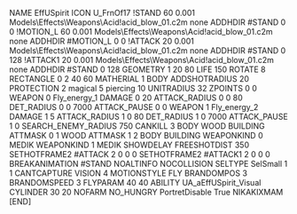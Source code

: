 NAME EffUSpirit
ICON U_FrnOf17
!STAND 60 0.001 Models\Effects\Weapons\Acid\!acid_blow_01.c2m none
ADDHDIR #STAND 0 0
!MOTION_L 60 0.001 Models\Effects\Weapons\Acid\!acid_blow_01.c2m none
ADDHDIR #MOTION_L 0 0
!ATTACK 20 0.001 Models\Effects\Weapons\Acid\!acid_blow_01.c2m none
ADDHDIR #STAND 0 128
!ATTACK1 20 0.001 Models\Effects\Weapons\Acid\!acid_blow_01.c2m none
ADDHDIR #STAND 0 128
GEOMETRY 1 20 80
LIFE     150
ROTATE 8
RECTANGLE 0 2 40 60
MATHERIAL 1 BODY
ADDSHOTRADIUS 20
PROTECTION 2 magical 5 piercing 10
UNITRADIUS 32
ZPOINTS 0 0
WEAPON 			0 Fly_energy_1
DAMAGE			0 20
ATTACK_RADIUS 		0 0 80
DET_RADIUS 		0 0 7000
ATTACK_PAUSE 		0 0
WEAPON 			1 Fly_energy_2
DAMAGE			1 5
ATTACK_RADIUS 		1 0 80
DET_RADIUS 		1 0 7000
ATTACK_PAUSE 		1 0
SEARCH_ENEMY_RADIUS 	750
CANKILL 3 BODY WOOD BUILDING
ATTMASK 0 1 WOOD
ATTMASK 1 2 BODY BUILDING
WEAPONKIND		0 MEDIK
WEAPONKIND		1 MEDIK
SHOWDELAY
FREESHOTDIST 		350
SETHOTFRAME2 #ATTACK 2 0 0 0
SETHOTFRAME2 #ATTACK1 2 0 0 0
BREAKANIMATION #STAND
NOALTINFO
NOCOLLISION
SELTYPE SelSmall 1 1
CANTCAPTURE
VISION 4
MOTIONSTYLE FLY
BRANDOMPOS 3
BRANDOMSPEED 3
FLYPARAM 		40 40
ABILITY UA_aEffUSpirit_Visual
CYLINDER 30 20
NOFARM
NO_HUNGRY
PortretDisable True
NIKAKIXMAM
[END]
